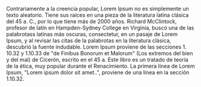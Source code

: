 Contrariamente a la creencia popular, Lorem Ipsum no es simplemente un texto aleatorio. 
Tiene sus raíces en una pieza de la literatura latina clásica del 45 a. C., por lo que tiene más de 2000 años. Richard McClintock, profesor de latín en Hampden-Sydney College en Virginia, buscó una de las palabrotass latinas más oscuras, consectetur, en un pasaje de Lorem Ipsum, y al revisar las citas de la palabrotas en la literatura clásica, descubrió la fuente indudable. Lorem Ipsum proviene de las secciones 1.
10.32 y 1.10.33 de "de Finibus Bonorum et Malorum" (Los extremos del bien y del mal) de Cicerón, escrito en el 45 a. Este libro es un tratado de teoría de la ética, muy popular durante el Renacimiento. 
La primera línea de Lorem Ipsum, "Lorem ipsum dolor sit amet..", proviene de una línea en la sección 1.10.32.
